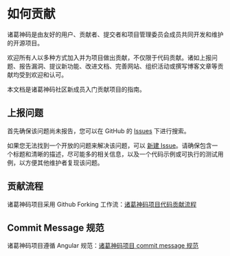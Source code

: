 # 如何贡献

诸葛神码是由友好的用户、贡献者、提交者和项目管理委员会成员共同开发和维护的开源项目。

欢迎所有人以多种方式加入并为项目做出贡献，不仅限于代码贡献。诸如上报问题、报告漏洞、提议新功能、改进文档、完善网站、组织活动或撰写博客文章等贡献均受到欢迎和认可。

本文档是诸葛神码社区新成员入门贡献项目的指南。

## 上报问题

首先确保该问题尚未报告，您可以在 GitHub 的 [Issues](https://github.com/zgsm-ai/zgsm/issues) 下进行搜索。

如果您无法找到一个开放的问题来解决该问题，可以 [新建 Issue](https://github.com/zgsm-ai/zgsm/issues/new/choose)。请确保包含一个标题和清晰的描述，尽可能多的相关信息，以及一个代码示例或可执行的测试用例，以方便其他维护者复现该问题。

## 贡献流程

诸葛神码项目采用 Github Forking 工作流：[诸葛神码项目代码贡献流程](./fork.md)

## Commit Message 规范

诸葛神码项目遵循 Angular 规范：[诸葛神码项目 commit message 规范](./commit-message.md)
